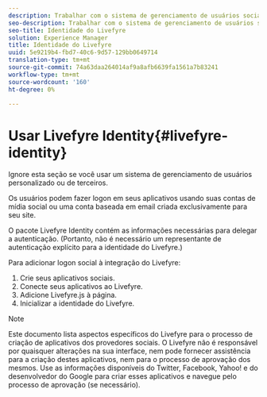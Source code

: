 ```yaml
---
description: Trabalhar com o sistema de gerenciamento de usuários sociais do Livefyre.
seo-description: Trabalhar com o sistema de gerenciamento de usuários sociais do Livefyre.
seo-title: Identidade do Livefyre
solution: Experience Manager
title: Identidade do Livefyre
uuid: 5e9219b4-fbd7-40c6-9d57-129bb0649714
translation-type: tm+mt
source-git-commit: 74a63daa264014af9a8afb6639fa1561a7b83241
workflow-type: tm+mt
source-wordcount: '160'
ht-degree: 0%

---
```



# Usar Livefyre Identity{#livefyre-identity}

Ignore esta seção se você usar um sistema de gerenciamento de usuários personalizado ou de terceiros.

Os usuários podem fazer logon em seus aplicativos usando suas contas de mídia social ou uma conta baseada em email criada exclusivamente para seu site.

O pacote Livefyre Identity contém as informações necessárias para delegar a autenticação. (Portanto, não é necessário um representante de autenticação explícito para a identidade do Livefyre.)

Para adicionar logon social à integração do Livefyre:

1. Crie seus aplicativos sociais.
1. Conecte seus aplicativos ao Livefyre.
1. Adicione Livefyre.js à página.
1. Inicializar a identidade do Livefyre.

>[!NOTE]
>
>Este documento lista aspectos específicos do Livefyre para o processo de criação de aplicativos dos provedores sociais. O Livefyre não é responsável por quaisquer alterações na sua interface, nem pode fornecer assistência para a criação destes aplicativos, nem para o processo de aprovação dos mesmos. Use as informações disponíveis do Twitter, Facebook, Yahoo! e do desenvolvedor do Google para criar esses aplicativos e navegue pelo processo de aprovação (se necessário).

